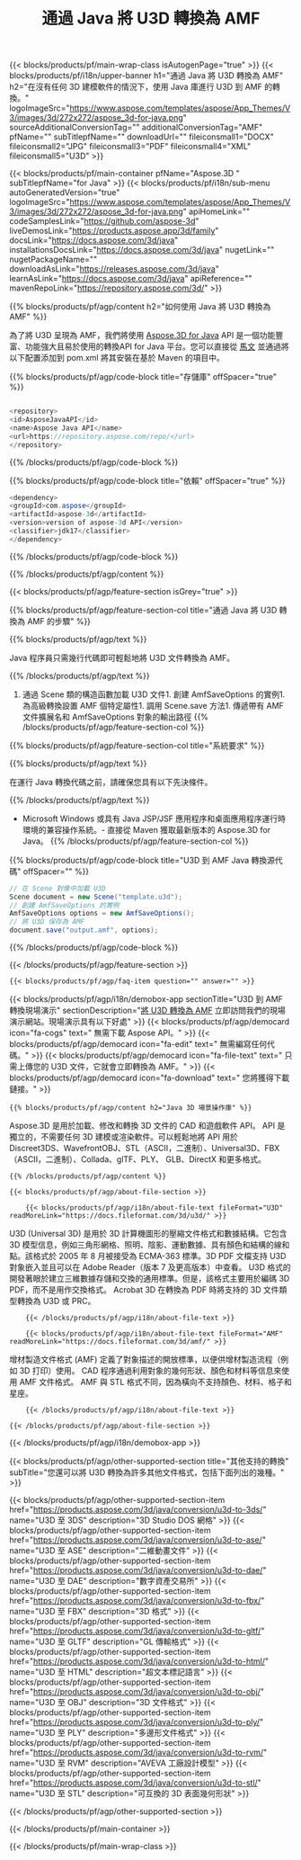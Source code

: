﻿---
title: 通過 Java 將 U3D 轉換為 AMF 
weight: 1840
url: /zh-hant/java/conversion/u3d-to-amf/ 
description: U3D 格式到 AMF 文件的示例 Java 轉換代碼。使用此示例代碼在任何基於 Web 或桌面 Java 的應用程序中將 U3D 轉換為 AMF。
---
{{< blocks/products/pf/main-wrap-class isAutogenPage="true" >}}
{{< blocks/products/pf/i18n/upper-banner h1="通過 Java 將 U3D 轉換為 AMF" h2="在沒有任何 3D 建模軟件的情況下，使用 Java 庫進行 U3D 到 AMF 的轉換。" logoImageSrc="https://www.aspose.com/templates/aspose/App_Themes/V3/images/3d/272x272/aspose_3d-for-java.png" sourceAdditionalConversionTag="" additionalConversionTag="AMF" pfName="" subTitlepfName="" downloadUrl="" fileiconsmall1="DOCX" fileiconsmall2="JPG" fileiconsmall3="PDF" fileiconsmall4="XML" fileiconsmall5="U3D" >}}

{{< blocks/products/pf/main-container pfName="Aspose.3D " subTitlepfName="for Java" >}}
{{< blocks/products/pf/i18n/sub-menu autoGeneratedVersion="true" logoImageSrc="https://www.aspose.com/templates/aspose/App_Themes/V3/images/3d/272x272/aspose_3d-for-java.png" apiHomeLink="" codeSamplesLink="https://github.com/aspose-3d" liveDemosLink="https://products.aspose.app/3d/family" docsLink="https://docs.aspose.com/3d/java" installationsDocsLink="https://docs.aspose.com/3d/java" nugetLink="" nugetPackageName="" downloadAsLink="https://releases.aspose.com/3d/java" learnAsLink="https://docs.aspose.com/3d/java" apiReference="" mavenRepoLink="https://repository.aspose.com/3d/" >}}

{{% blocks/products/pf/agp/content h2="如何使用 Java 將 U3D 轉換為 AMF" %}}

 為了將 U3D 呈現為 AMF，我們將使用
 [Aspose.3D for Java](https://products.aspose.com/3d/java) 
 API 是一個功能豐富、功能強大且易於使用的轉換API for Java 平台。您可以直接從
 [馬文](https://repository.aspose.com/3d/) 
 並通過將以下配置添加到 pom.xml 將其安裝在基於 Maven 的項目中。

{{% blocks/products/pf/agp/code-block title="存儲庫" offSpacer="true" %}}

```cs

<repository>
<id>AsposeJavaAPI</id>
<name>Aspose Java API</name>
<url>https://repository.aspose.com/repo/</url>
</repository>


```

{{% /blocks/products/pf/agp/code-block %}}

{{% blocks/products/pf/agp/code-block title="依賴" offSpacer="true" %}}

```cs
<dependency>
<groupId>com.aspose</groupId>
<artifactId>aspose-3d</artifactId>
<version>version of aspose-3d API</version>
<classifier>jdk17</classifier>
</dependency>


```

{{% /blocks/products/pf/agp/code-block %}}

{{% /blocks/products/pf/agp/content %}}

{{< blocks/products/pf/agp/feature-section isGrey="true" >}}

{{% blocks/products/pf/agp/feature-section-col title="通過 Java 將 U3D 轉換為 AMF 的步驟" %}}

{{% blocks/products/pf/agp/text %}}

 Java 程序員只需幾行代碼即可輕鬆地將 U3D 文件轉換為 AMF。

{{% /blocks/products/pf/agp/text %}}

1. 通過 Scene 類的構造函數加載 U3D 文件1. 創建 AmfSaveOptions 的實例1. 為高級轉換設置 AMF 個特定屬性1. 調用 Scene.save 方法1. 傳遞帶有 AMF 文件擴展名和 AmfSaveOptions 對象的輸出路徑
{{% /blocks/products/pf/agp/feature-section-col %}}

{{% blocks/products/pf/agp/feature-section-col title="系統要求" %}}

{{% blocks/products/pf/agp/text %}}

 在運行 Java 轉換代碼之前，請確保您具有以下先決條件。

{{% /blocks/products/pf/agp/text %}}

- Microsoft Windows 或具有 Java JSP/JSF 應用程序和桌面應用程序運行時環境的兼容操作系統。- 直接從 Maven 獲取最新版本的 Aspose.3D for Java。
{{% /blocks/products/pf/agp/feature-section-col %}}

{{% blocks/products/pf/agp/code-block title="U3D 到 AMF Java 轉換源代碼" offSpacer="" %}}

```cs
// 在 Scene 對像中加載 U3D 
Scene document = new Scene("template.u3d");
// 創建 AmfSaveOptions 的實例 
AmfSaveOptions options = new AmfSaveOptions();
// 將 U3D 保存為 AMF 
document.save("output.amf", options);   


```

{{% /blocks/products/pf/agp/code-block %}}

{{< /blocks/products/pf/agp/feature-section >}}

    {{< blocks/products/pf/agp/faq-item question="" answer="" >}}
 

<!-- aboutfile Starts -->

{{< blocks/products/pf/agp/i18n/demobox-app sectionTitle="U3D 到 AMF 轉換現場演示" sectionDescription="[將 U3D 轉換為 AMF](https://products.aspose.app/3d/conversion/u3d-to-amf) 立即訪問我們的現場演示網站。現場演示具有以下好處" >}}
        {{< blocks/products/pf/agp/democard icon="fa-cogs" text=" 無需下載 Aspose API。" >}}
        {{< blocks/products/pf/agp/democard icon="fa-edit" text=" 無需編寫任何代碼。" >}}
        {{< blocks/products/pf/agp/democard icon="fa-file-text" text=" 只需上傳您的 U3D 文件，它就會立即轉換為 AMF。" >}}
        {{< blocks/products/pf/agp/democard icon="fa-download" text=" 您將獲得下載鏈接。" >}}

    {{% blocks/products/pf/agp/content h2="Java 3D 場景操作庫" %}}

 Aspose.3D 是用於加載、修改和轉換 3D 文件的 CAD 和遊戲軟件 API。 API 是獨立的，不需要任何 3D 建模或渲染軟件。可以輕鬆地將 API 用於 Discreet3DS、WavefrontOBJ、STL（ASCII，二進制）、Universal3D、FBX（ASCII，二進制）、Collada、glTF、PLY、 GLB、DirectX 和更多格式。 



    {{% /blocks/products/pf/agp/content %}}

    {{< blocks/products/pf/agp/about-file-section >}}

        {{< blocks/products/pf/agp/i18n/about-file-text fileFormat="U3D" readMoreLink="https://docs.fileformat.com/3d/u3d/" >}}

U3D (Universal 3D) 是用於 3D 計算機圖形的壓縮文件格式和數據結構。它包含 3D 模型信息，例如三角形網格、照明、陰影、運動數據、具有顏色和結構的線和點。該格式於 2005 年 8 月被接受為 ECMA-363 標準。3D PDF 文檔支持 U3D 對象嵌入並且可以在 Adobe Reader（版本 7 及更高版本）中查看。 U3D 格式的開發著眼於建立三維數據存儲和交換的通用標準。但是，該格式主要用於編碼 3D PDF，而不是用作交換格式。 Acrobat 3D 在轉換為 PDF 時將支持的 3D 文件類型轉換為 U3D 或 PRC。


        {{< /blocks/products/pf/agp/i18n/about-file-text >}}

        {{< blocks/products/pf/agp/i18n/about-file-text fileFormat="AMF" readMoreLink="https://docs.fileformat.com/3d/amf/" >}}

增材製造文件格式 (AMF) 定義了對象描述的開放標準，以便供增材製造流程（例如 3D 打印）使用。 CAD 程序通過利用對象的幾何形狀、顏色和材料等信息來使用 AMF 文件格式。 AMF 與 STL 格式不同，因為橫向不支持顏色、材料、格子和星座。


        {{< /blocks/products/pf/agp/i18n/about-file-text >}}

    {{< /blocks/products/pf/agp/about-file-section >}}

{{< /blocks/products/pf/agp/i18n/demobox-app >}}

<!-- aboutfile Ends -->

{{< blocks/products/pf/agp/other-supported-section title="其他支持的轉換" subTitle="您還可以將 U3D 轉換為許多其他文件格式，包括下面列出的幾種。" >}}

{{< blocks/products/pf/agp/other-supported-section-item href="https://products.aspose.com/3d/java/conversion/u3d-to-3ds/" name="U3D 至 3DS" description="3D Studio DOS 網格" >}}
{{< blocks/products/pf/agp/other-supported-section-item href="https://products.aspose.com/3d/java/conversion/u3d-to-ase/" name="U3D 至 ASE" description="二維動畫文件" >}}
{{< blocks/products/pf/agp/other-supported-section-item href="https://products.aspose.com/3d/java/conversion/u3d-to-dae/" name="U3D 至 DAE" description="數字資產交易所" >}}
{{< blocks/products/pf/agp/other-supported-section-item href="https://products.aspose.com/3d/java/conversion/u3d-to-fbx/" name="U3D 至 FBX" description="3D 格式" >}}
{{< blocks/products/pf/agp/other-supported-section-item href="https://products.aspose.com/3d/java/conversion/u3d-to-gltf/" name="U3D 至 GLTF" description="GL 傳輸格式" >}}
{{< blocks/products/pf/agp/other-supported-section-item href="https://products.aspose.com/3d/java/conversion/u3d-to-html/" name="U3D 至 HTML" description="超文本標記語言" >}}
{{< blocks/products/pf/agp/other-supported-section-item href="https://products.aspose.com/3d/java/conversion/u3d-to-obj/" name="U3D 至 OBJ" description="3D 文件格式" >}}
{{< blocks/products/pf/agp/other-supported-section-item href="https://products.aspose.com/3d/java/conversion/u3d-to-ply/" name="U3D 至 PLY" description="多邊形文件格式" >}}
{{< blocks/products/pf/agp/other-supported-section-item href="https://products.aspose.com/3d/java/conversion/u3d-to-rvm/" name="U3D 至 RVM" description="AVEVA 工廠設計模型" >}}
{{< blocks/products/pf/agp/other-supported-section-item href="https://products.aspose.com/3d/java/conversion/u3d-to-stl/" name="U3D 至 STL" description="可互換的 3D 表面幾何形狀" >}}

{{< /blocks/products/pf/agp/other-supported-section >}}

{{< /blocks/products/pf/main-container >}}
    
{{< /blocks/products/pf/main-wrap-class >}}